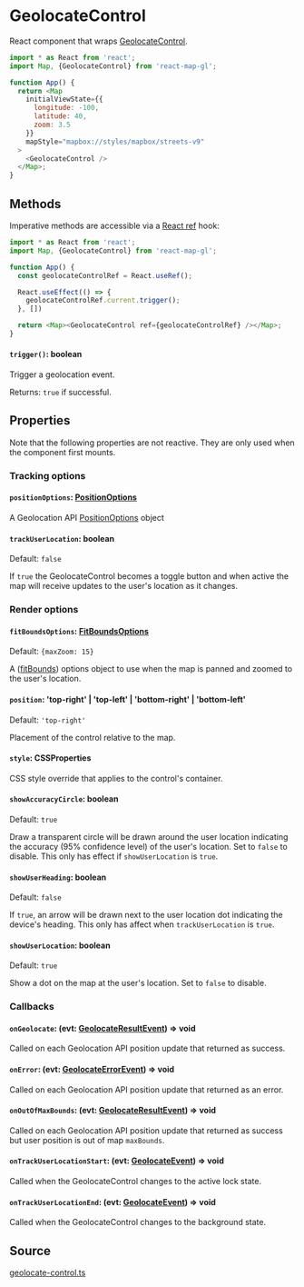 # GeolocateControl

React component that wraps [GeolocateControl](https://docs.mapbox.com/mapbox-gl-js/api/markers/#geolocateControl).

```js
import * as React from 'react';
import Map, {GeolocateControl} from 'react-map-gl';

function App() {
  return <Map
    initialViewState={{
      longitude: -100,
      latitude: 40,
      zoom: 3.5
    }}
    mapStyle="mapbox://styles/mapbox/streets-v9"
  >
    <GeolocateControl />
  </Map>;
}
```

## Methods

Imperative methods are accessible via a [React ref](https://reactjs.org/docs/refs-and-the-dom.html#creating-refs) hook:

```js
import * as React from 'react';
import Map, {GeolocateControl} from 'react-map-gl';

function App() {
  const geolocateControlRef = React.useRef();

  React.useEffect(() => {
    geolocateControlRef.current.trigger();
  }, [])

  return <Map><GeolocateControl ref={geolocateControlRef} /></Map>;
}
```

#### `trigger()`: boolean

Trigger a geolocation event.

Returns: `true` if successful.


## Properties

Note that the following properties are not reactive. They are only used when the component first mounts.

### Tracking options

#### `positionOptions`: [PositionOptions](https://developer.mozilla.org/en-US/docs/Web/API/PositionOptions)

A Geolocation API [PositionOptions](https://developer.mozilla.org/en-US/docs/Web/API/PositionOptions) object

#### `trackUserLocation`: boolean

Default: `false`

If `true` the GeolocateControl becomes a toggle button and when active the map will receive updates to the user's location as it changes. 

### Render options

#### `fitBoundsOptions`: [FitBoundsOptions](/docs/api-reference/types.md#fitboundsoptions)

Default: `{maxZoom: 15}`

A ([fitBounds](https://docs.mapbox.com/mapbox-gl-js/api/map/#map#fitbounds)) options object to use when the map is panned and zoomed to the user's location.

#### `position`: 'top-right' | 'top-left' | 'bottom-right' | 'bottom-left'

Default: `'top-right'`

Placement of the control relative to the map.

#### `style`: CSSProperties

CSS style override that applies to the control's container.

#### `showAccuracyCircle`: boolean

Default: `true`

Draw a transparent circle will be drawn around the user location indicating the accuracy (95% confidence level) of the user's location. Set to `false` to disable. 
This only has effect if `showUserLocation` is `true`. 

#### `showUserHeading`: boolean

Default: `false`

If `true`, an arrow will be drawn next to the user location dot indicating the device's heading.
This only has affect when `trackUserLocation` is `true`.

#### `showUserLocation`: boolean

Default: `true`

Show a dot on the map at the user's location. Set to `false` to disable.

### Callbacks

#### `onGeolocate`: (evt: [GeolocateResultEvent](/docs/api-reference/types.md#geolocateresultevent)) => void

Called on each Geolocation API position update that returned as success.

#### `onError`: (evt: [GeolocateErrorEvent](/docs/api-reference/types.md#geolocateerrorevent)) => void

Called on each Geolocation API position update that returned as an error.

#### `onOutOfMaxBounds`: (evt: [GeolocateResultEvent](/docs/api-reference/types.md#geolocateresultevent)) => void

Called on each Geolocation API position update that returned as success but user position is out of map `maxBounds`.

#### `onTrackUserLocationStart`: (evt: [GeolocateEvent](/docs/api-reference/types.md#geolocateevent)) => void

Called when the GeolocateControl changes to the active lock state.

#### `onTrackUserLocationEnd`: (evt: [GeolocateEvent](/docs/api-reference/types.md#geolocateevent)) => void

Called when the GeolocateControl changes to the background state.


## Source

[geolocate-control.ts](https://github.com/visgl/react-map-gl/tree/7.0-release/src/components/geolocate-control.ts)
